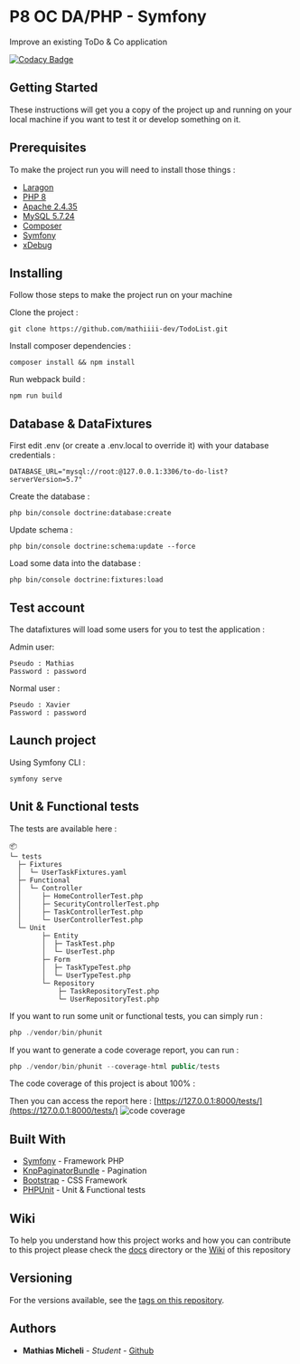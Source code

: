 # P8 OC DA/PHP - Symfony

Improve an existing ToDo & Co application

[![Codacy Badge](https://app.codacy.com/project/badge/Grade/d58972e6063a46219088f4352578f4af)](https://www.codacy.com/gh/mathiiii-dev/TodoList/dashboard?utm_source=github.com&amp;utm_medium=referral&amp;utm_content=mathiiii-dev/TodoList&amp;utm_campaign=Badge_Grade)

## Getting Started

These instructions will get you a copy of the project up and running on your local machine if you want to test it or develop something on it.

## Prerequisites

To make the project run you will need to install those things :

* [Laragon](https://laragon.org/download/)
* [PHP 8](https://www.php.net/releases/index.php)
* [Apache 2.4.35](http://archive.apache.org/dist/httpd/httpd-2.4.35.tar.gz)
* [MySQL 5.7.24](https://downloads.mysql.com/archives/get/p/23/file/mysql-5.7.24-winx64.zip)
* [Composer](https://getcomposer.org/download/)
* [Symfony](https://symfony.com/download)
* [xDebug](https://xdebug.org/docs/install)

## Installing

Follow those steps to make the project run on your machine

Clone the project :
```
git clone https://github.com/mathiiii-dev/TodoList.git
```
Install composer dependencies :
```
composer install && npm install
```
Run webpack build : 
```
npm run build
```

## Database & DataFixtures

First edit .env (or create a .env.local to override it) with your database credentials : 
```
DATABASE_URL="mysql://root:@127.0.0.1:3306/to-do-list?serverVersion=5.7"
```

Create the database :
```
php bin/console doctrine:database:create
```

Update schema :
```
php bin/console doctrine:schema:update --force
```

Load some data into the database : 
```
php bin/console doctrine:fixtures:load
```

## Test account

The datafixtures will load some users for you to test the application : 

Admin user:
```
Pseudo : Mathias
Password : password
```

Normal user :
```
Pseudo : Xavier
Password : password
```

## Launch project

Using Symfony CLI :
```
symfony serve
```

## Unit & Functional tests

The tests are available here : 
```
📦 
└─ tests
  ├─ Fixtures
  │  └─ UserTaskFixtures.yaml
  ├─ Functional
  │  └─ Controller
  │     ├─ HomeControllerTest.php
  │     ├─ SecurityControllerTest.php
  │     ├─ TaskControllerTest.php
  │     └─ UserControllerTest.php
  └─ Unit
        ├─ Entity
        │  ├─ TaskTest.php
        │  └─ UserTest.php
        ├─ Form
        │  ├─ TaskTypeTest.php
        │  └─ UserTypeTest.php
        └─ Repository
            ├─ TaskRepositoryTest.php
            └─ UserRepositoryTest.php
```

If you want to run some unit or functional tests, you can simply run : 
```php
php ./vendor/bin/phunit
```

If you want to generate a code coverage report, you can run :
```php
php ./vendor/bin/phunit --coverage-html public/tests
```

The code coverage of this project is about 100% : 


Then you can access the report here : [https://127.0.0.1:8000/tests/](https://127.0.0.1:8000/tests/)
![code coverage](https://user-images.githubusercontent.com/35760861/137294525-4b85b5b0-397c-4c59-8203-345b81099237.png)

## Built With

* [Symfony](https://symfony.com/) - Framework PHP
* [KnpPaginatorBundle](https://github.com/KnpLabs/KnpPaginatorBundle) - Pagination 
* [Bootstrap](https://getbootstrap.com/) - CSS Framework
* [PHPUnit](https://github.com/sebastianbergmann/phpunit) - Unit & Functional tests

## Wiki

To help you understand how this project works and how you can contribute to this project please check the [docs](https://github.com/mathiiii-dev/TodoList/tree/master/docs) directory or the [Wiki](https://github.com/mathiiii-dev/TodoList/wiki) of this repository

## Versioning

For the versions available, see the [tags on this repository](https://github.com/mathiiii-dev/todolist/tags). 

## Authors

* **Mathias Micheli** - *Student* - [Github](https://github.com/mathiiii-dev)

